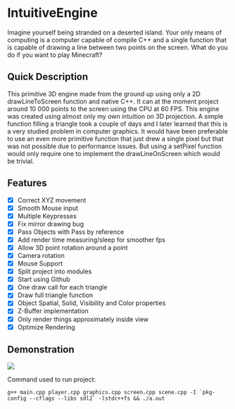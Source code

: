 # IntuitiveEngine

Imagine yourself being stranded on a deserted island. Your only means of computing is a computer capable of compile C++ and a single function that is capable of drawing a line between two points on the screen. What do you do if you want to play Minecraft?

## Quick Description 

This primitive 3D engine made from the ground up using only a 2D drawLineToScreen function and native C++. It can at the moment project around 10 000 points to the screen using the CPU at 60 FPS. This engine was created using almost only my own intuition on 3D projection. A simple function filling a triangle took a couple of days and I later learned that this is a very studied problem in computer graphics. It would have been preferable to use an even more primitive function that just drew a single pixel but that was not possible due to performance issues. But using a setPixel function would only require one to implement the drawLineOnScreen which would be trivial.

## Features

- [x] Correct XYZ movement
- [x] Smooth Mouse input
- [x] Multiple Keypresses
- [x] Fix mirror drawing bug
- [x] Pass Objects with Pass by reference
- [x] Add render time measuring/sleep for smoother fps
- [x] Allow 3D point rotation around a point
- [x] Camera rotation
- [x] Mouse Support
- [x] Split project into modules
- [x] Start using Github
- [x] One draw call for each triangle
- [x] Draw full triangle function
- [x] Object Spatial, Solid, Visibility and Color properties
- [x] Z-Buffer implementation
- [x] Only render things approximately inside view
- [x] Optimize Rendering

## Demonstration

![](peek.gif)

Command used to run project:
```
g++ main.cpp player.cpp graphics.cpp screen.cpp scene.cpp -I `pkg-config --cflags --libs sdl2` -lstdc++fs && ./a.out
```


